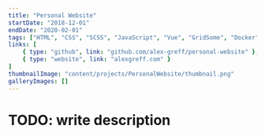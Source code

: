 ```yaml
---
title: "Personal Website"
startDate: "2018-12-01"
endDate: "2020-02-01"
tags: ["HTML", "CSS", "SCSS", "JavaScript", "Vue", "GridSome", "Docker", "Netlify"]
links: [
    { type: "github", link: "github.com/alex-greff/personal-website" },
    { type: "website", link: "alexgreff.com" }
]
thumbnailImage: "content/projects/PersonalWebsite/thumbnail.png"
galleryImages: []
---
```


# TODO: write description
